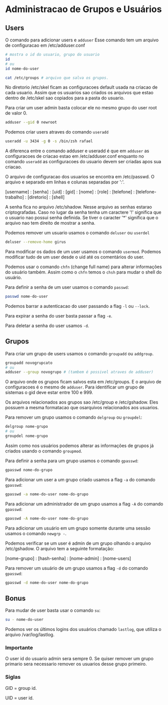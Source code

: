 # Administracao de Grupos e Usuários

## Users

O comando para adicionar users e ```adduser```
Esse comando tem um arquivo de configuracao em /etc/adduser.conf

``` sh 
# mostra o id do usuario, grupo do usuario 
id
# ou 
id nome-do-user 
```

``` sh
cat /etc/groups # arquivo que salva os grupos.
```

No diretorio /etc/skel ficam as configuracoes default usada na criacao de cada usuario. Assim que os usuarios sao criados os arquivos
que estao dentro de /etc/skel sao copiados para a pasta do usuario.

Para criar um user admin basta colocar ele no mesmo grupo do user root de valor 0.

```sh
adduser --gid 0 newroot
```

Podemos criar users atraves do comando `useradd`

``` sh
useradd -u 3434 -g 0 -s /bin/zsh rafael
```

A diferenca entre o comando adduser e useradd é que em `adduser` as configuracoes de criacao estao em /etc/adduser.conf enquanto
no comando `useradd` as configuracoes do usuario devem ser criadas apos sua criacao.

O arquivo de configuracao dos usuarios se encontra em /etc/passwd. O arquivo e separado em linhas e colunas separadas por ':'.

[username] : [senha] : [uid] : [gid] : [nome] : [role] : [telefone] : [telefone-trabalho] : [diretorio] : [shell]

A senha fica no arquivo /etc/shadow. Nesse arquivo as senhas estarao criptografadas. Caso no lugar da senha tenha um caractere '!' significa que o usuario nao possui senha definida. Se tiver o caracter '\*' significa que o arquivo nao tem direito de mostrar a senha.

Podemos remover um usuario usamos o comando `deluser` ou `userdel`

```sh 
deluser --remove-home girus
```

Para modificar os dados de um user usamos o comando `usermod`. Podemos modificar tudo de um user desde o uid até os comentários do user.

Podemos usar o comando `chfn` (change full name) para alterar informações do usuário também. Assim como o `chfn` temos o `chsh` para mudar o shell do usuário.

Para definir a senha de um user usamos o comando `passwd`:

``` sh
passwd nome-do-user
```

Podemos barrar a autenticacao do user passando a flag `-l` ou `--lock`.

Para expirar a senha do user basta passar a flag `-e`.

Para deletar a senha do user usamos `-d`.


## Grupos

Para criar um grupo de users usamos o comando `groupadd` ou `addgroup`.

``` sh 
groupadd novogrupcato
# ou
adduser --group novogrupo # (tambem é possivel atraves de adduser) 
```

O arquivo onde os grupos ficam salvos esta em /etc/groups. E o arquivo de configuracoes é o mesmo de `adduser`.
Para identificar um grupo de sistemas o gid deve estar entre 100 e 999.

Os arquivos relacionados aos grupos sao /etc/group e /etc/gshadow. Eles possuem a mesma formatacao que osarquivos relacionados aos usuarios.

Para remover um grupo usamos o comando `delgroup` ou `groupdel`:

``` sh 
delgroup nome-grupo
# ou
groupdel nome-grupo
```

Assim como nos usuários podemos alterar as informações de grupos já criados usando o comando `groupmod`.

Para definir a senha para um grupo usamos o comando `gpasswd`:

``` sh 
gpasswd nome-do-grupo
```

Para adicionar um user a um grupo criado usamos a flag `-a` do comando `gpasswd`:

``` sh 
gpasswd -a nome-do-user nome-do-grupo
```

Para adicionar um administrador de um grupo usamos a flag `-A` do comando `gpasswd`:

``` sh 
gpasswd -A nome-do-user nome-do-grupo
```

Para adicionar um usuário em um grupo somente durante uma sessão usamos o comando `newgrp -`.

Podemos verificar se um user é admin de um grupo olhando o arquivo /etc/gshadow. O arquivo tem a seguinte formatação:

[nome-grupo] : [hash-senha] : [nome-admin] : [nome-users]

Para remover um usuário de um grupo usamos a flag `-d` do comando `gpasswd`:

``` sh 
gpasswd -d nome-do-user nome-do-grupo
```


## Bonus

Para mudar de user basta usar o comando `su`:

``` sh
su - nome-do-user
```

Podemos ver os últimos logins dos usuários chamado `lastlog`, que utiliza o arquivo /var/log/lastlog.

### Importante
O user id do usuario admin sera sempre 0.
Se quiser remover um grupo primario sera necessario remover os usuarios desse grupo primeiro.


### Siglas
GID = group id.

UID = user id.
